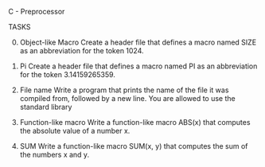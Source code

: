 C - Preprocessor

TASKS


0. Object-like Macro
Create a header file that defines a macro named SIZE as an abbreviation for the token 1024.


1. Pi
Create a header file that defines a macro named PI as an abbreviation for the token 3.14159265359.


2. File name
Write a program that prints the name of the file it was compiled from, followed by a new line.
You are allowed to use the standard library


3. Function-like macro
Write a function-like macro ABS(x) that computes the absolute value of a number x.


4. SUM
Write a function-like macro SUM(x, y) that computes the sum of the numbers x and y.
